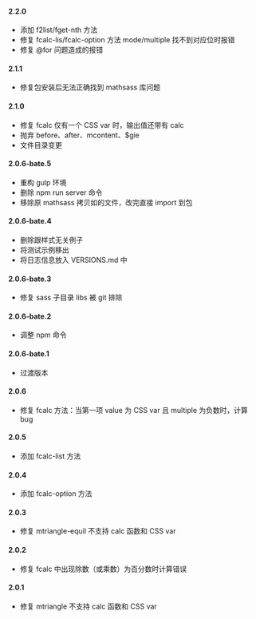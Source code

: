 #### 2.2.0
  - 添加 f2list/fget-nth 方法
  - 修复 fcalc-lis/fcalc-option 方法 mode/multiple 找不到对应位时报错
  - 修复 @for 问题造成的报错
#### 2.1.1
  - 修复包安装后无法正确找到 mathsass 库问题
#### 2.1.0
  - 修复 fcalc 仅有一个 CSS var 时，输出值还带有 calc
  - 抛弃 before、after、mcontent、$gie
  - 文件目录变更
#### 2.0.6-bate.5
  - 重构 gulp 环境
  - 删除 npm run server 命令
  - 移除原 mathsass 拷贝如的文件，改完直接 import 到包
#### 2.0.6-bate.4
  - 删除跟样式无关例子
  - 将测试示例移出
  - 将日志信息放入 VERSIONS.md 中
#### 2.0.6-bate.3
  - 修复 sass 子目录 libs 被 git 排除
#### 2.0.6-bate.2
  - 调整 npm 命令
#### 2.0.6-bate.1
  - 过渡版本
#### 2.0.6
  - 修复 fcalc 方法：当第一项 value 为 CSS var 且 multiple 为负数时，计算 bug
#### 2.0.5
  - 添加 fcalc-list 方法
#### 2.0.4
  - 添加 fcalc-option 方法
#### 2.0.3
  - 修复 mtriangle-equil 不支持 calc 函数和 CSS var
#### 2.0.2
  - 修复 fcalc 中出现除数（或乘数）为百分数时计算错误
#### 2.0.1
  - 修复 mtriangle 不支持 calc 函数和 CSS var